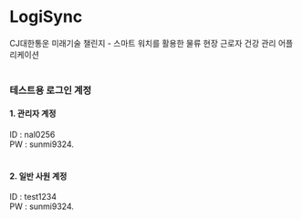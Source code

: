 # LogiSync
CJ대한통운 미래기술 챌린지 - 스마트 워치를 활용한 물류 현장 근로자 건강 관리 어플리케이션
<br>
<br>

### 테스트용 로그인 계정 <br>

#### 1. 관리자 계정
ID : nal0256
<br>
PW : sunmi9324.
<br>
<br>

#### 2. 일반 사원 계정
ID : test1234
<br>
PW : sunmi9324.
<br>

